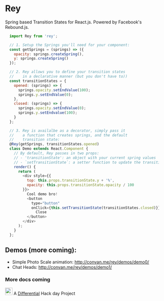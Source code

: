 # Rey

Spring based Transition States for React.js. Powered by Facebook's Rebound.js.

``` javascript
  import Rey from 'rey';

  // 1. Setup the Springs you'll need for your component:
  const getSprings = (springs) => ({
    opacity: springs.createSpring(),
    y: springs.createSpring()
  });

  // 2. Rey allows you to define your transition states
  //    in a declarative manner (but you don't have to))
  const transitionStates = {
    opened: (springs) => {
      springs.opacity.setEndValue(100);
      springs.y.setEndValue(0);
    },
    closed: (springs) => {
      springs.opacity.setEndValue(0);
      springs.y.setEndvalue(100);
    }
  };

  // 3. Rey is availalbe as a decorator, simply pass it
  //    a function that creates springs, and the default
  //    transition state:
  @Rey(getSprings, transitionStates.opened)
  class Demo extends React.Component {
    // By default, Rey passes in two props:
    // - 'transitionState': an object with your current spring values
    // - `setTransitionState`: a setter function to update the transition state
    render() {
      return (
        <div style={{
          top: this.props.transitionState.y + '%',
          opacity: this.props.transitionState.opacity / 100
        }}>
          Cool demo bro!
          <button
            type="button"
            onClick={this.setTransitionState(transitionStates.closed)}}>
              Close
          </button>
        </div>
      );
    }
  };
```

## Demos (more coming):

- Simple Photo Scale animation: http://convan.me/rey/demos/demo0/
- Chat Heads: http://convan.me/rey/demos/demo1/

### More docs coming

<a href="http://differential.com"><img src="http://differential.com/images/logo.svg" width="24"></a> A <a href="http://differential.com">Differential<a/> Hack day Project
